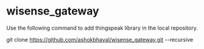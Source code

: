 # wisense_gateway

Use the following command to add thingspeak library in the local repository.

git clone https://github.com/ashokbhayal/wisense_gateway.git --recursive
